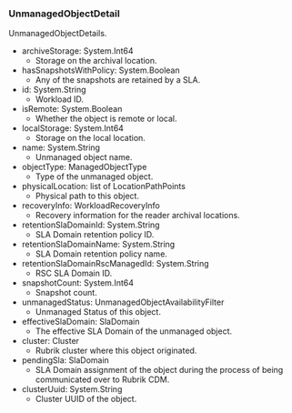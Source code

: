 ### UnmanagedObjectDetail
UnmanagedObjectDetails.

- archiveStorage: System.Int64
  - Storage on the archival location.
- hasSnapshotsWithPolicy: System.Boolean
  - Any of the snapshots are retained by a SLA.
- id: System.String
  - Workload ID.
- isRemote: System.Boolean
  - Whether the object is remote or local.
- localStorage: System.Int64
  - Storage on the local location.
- name: System.String
  - Unmanaged object name.
- objectType: ManagedObjectType
  - Type of the unmanaged object.
- physicalLocation: list of LocationPathPoints
  - Physical path to this object.
- recoveryInfo: WorkloadRecoveryInfo
  - Recovery information for the reader archival locations.
- retentionSlaDomainId: System.String
  - SLA Domain retention policy ID.
- retentionSlaDomainName: System.String
  - SLA Domain retention policy name.
- retentionSlaDomainRscManagedId: System.String
  - RSC SLA Domain ID.
- snapshotCount: System.Int64
  - Snapshot count.
- unmanagedStatus: UnmanagedObjectAvailabilityFilter
  - Unmanaged Status of this object.
- effectiveSlaDomain: SlaDomain
  - The effective SLA Domain of the unmanaged object.
- cluster: Cluster
  - Rubrik cluster where this object originated.
- pendingSla: SlaDomain
  - SLA Domain assignment of the object during the process of being communicated over to Rubrik CDM.
- clusterUuid: System.String
  - Cluster UUID of the object.
